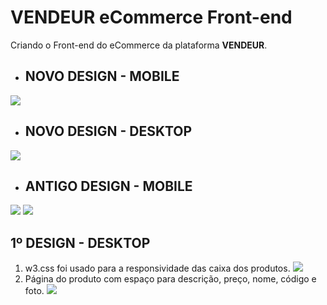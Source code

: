 # VENDEUR eCommerce Front-end
Criando o Front-end do eCommerce da plataforma **VENDEUR**.

 - ## **NOVO DESIGN - MOBILE**
![](https://imgur.com/To8Idsl.jpg)
 - ## **NOVO DESIGN - DESKTOP**
![](https://imgur.com/lqp2SKI.jpg)
 - ## ANTIGO DESIGN - MOBILE
![](https://imgur.com/nG6Bnji.jpg) ![](https://imgur.com/vyQySy7.jpg)

## 1º DESIGN - DESKTOP

 1. w3.css foi usado para a responsividade das caixa dos produtos.
![](https://imgur.com/a121T3a.jpg)
 2. Página do produto com espaço para descrição, preço, nome, código e foto.
 ![](https://imgur.com/nhK9Igg.jpg)
